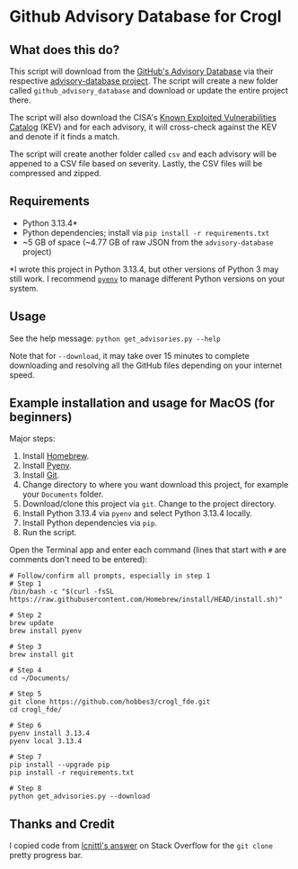 # Github Advisory Database for Crogl

## What does this do?
This script will download from the [GitHub's Advisory Database](https://github.com/advisories) via their respective [advisory-database project](https://github.com/github/advisory-database). The script will create a new folder called `github_advisory_database` and download or update the entire project there.

The script will also download the CISA's [Known Exploited Vulnerabilities Catalog](https://www.cisa.gov/known-exploited-vulnerabilities-catalog) (KEV) and for each advisory, it will cross-check against the KEV and denote if it finds a match.

The script will create another folder called `csv` and each advisory will be appened to a CSV file based on severity. Lastly, the CSV files will be compressed and zipped.

## Requirements
- Python 3.13.4*
- Python dependencies; install via `pip install -r requirements.txt`
- ~5 GB of space (~4.77 GB of raw JSON from the `advisory-database` project)

*I wrote this project in Python 3.13.4, but other versions of Python 3 may still work. I recommend [`pyenv`](https://github.com/pyenv/pyenv) to manage different Python versions on your system.

## Usage
See the help message: `python get_advisories.py --help`

Note that for `--download`, it may take over 15 minutes to complete downloading and resolving all the GitHub files depending on your internet speed.

## Example installation and usage for MacOS (for beginners)
Major steps:

1. Install [Homebrew](https://brew.sh/).
2. Install [Pyenv](https://github.com/pyenv/pyenv?tab=readme-ov-file#homebrew-in-macos).
3. Install [Git](https://git-scm.com/downloads/mac).
4. Change directory to where you want download this project, for example your `Documents` folder.
5. Download/clone this project via `git`. Change to the project directory.
6. Install Python 3.13.4 via `pyenv` and select Python 3.13.4 locally.
7. Install Python dependencies via `pip`.
8. Run the script.

Open the Terminal app and enter each command (lines that start with `#` are comments don't need to be entered):
```
# Follow/confirm all prompts, especially in step 1
# Step 1
/bin/bash -c "$(curl -fsSL https://raw.githubusercontent.com/Homebrew/install/HEAD/install.sh)"

# Step 2
brew update
brew install pyenv

# Step 3
brew install git

# Step 4
cd ~/Documents/

# Step 5
git clone https://github.com/hobbes3/crogl_fde.git
cd crogl_fde/

# Step 6
pyenv install 3.13.4
pyenv local 3.13.4

# Step 7
pip install --upgrade pip
pip install -r requirements.txt

# Step 8
python get_advisories.py --download
```

## Thanks and Credit
I copied code from [lcnittl's answer](https://stackoverflow.com/a/71285627) on Stack Overflow for the `git clone` pretty progress bar.

